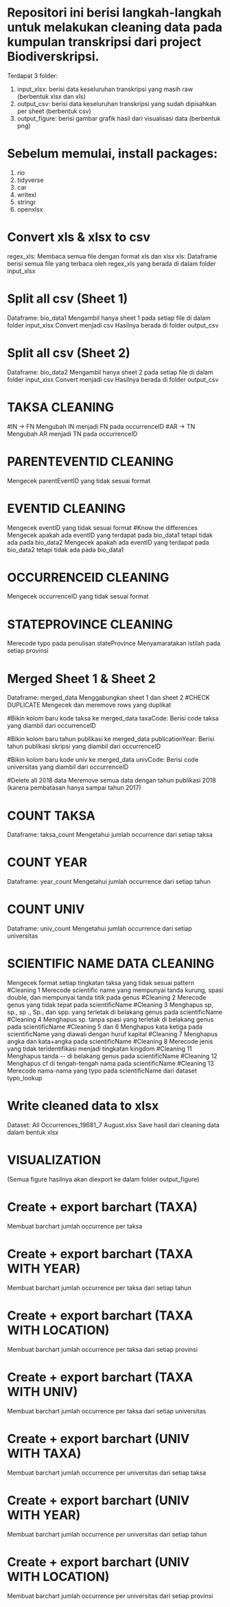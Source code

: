 # Repositori ini berisi langkah-langkah untuk melakukan cleaning data pada kumpulan transkripsi dari project Biodiverskripsi.

Terdapat 3 folder:
1. input_xlsx: berisi data keseluruhan transkripsi yang masih raw (berbentuk xlsx dan xls)
2. output_csv: berisi data keseluruhan transkripsi yang sudah dipisahkan per sheet (berbentuk csv)
3. output_figure: berisi gambar grafik hasil dari visualisasi data (berbentuk png)

# Sebelum memulai, install packages:
1. rio
2. tidyverse
3. car
4. writexl
5. stringr
6. openxlsx

# Convert xls & xlsx to csv
regex_xls: Membaca semua file dengan format xls dan xlsx
xls: Dataframe berisi semua file yang terbaca oleh regex_xls yang berada di dalam folder input_xlsx

# Split all csv (Sheet 1)
Dataframe: bio_data1
Mengambil hanya sheet 1 pada setiap file di dalam folder input_xlsx
Convert menjadi csv
Hasilnya berada di folder output_csv

# Split all csv (Sheet 2)
Dataframe: bio_data2
Mengambil hanya sheet 2 pada setiap file di dalam folder input_xlsx
Convert menjadi csv
Hasilnya berada di folder output_csv

# TAKSA CLEANING
#IN -> FN
Mengubah IN menjadi FN pada occurrenceID
#AR -> TN
Mengubah AR menjadi TN pada occurrenceID

# PARENTEVENTID CLEANING
Mengecek parentEventID yang tidak sesuai format

# EVENTID CLEANING
Mengecek eventID yang tidak sesuai format
#Know the differences
Mengecek apakah ada eventID yang terdapat pada bio_data1 tetapi tidak ada pada bio_data2
Mengecek apakah ada eventID yang terdapat pada bio_data2 tetapi tidak ada pada bio_data1

# OCCURRENCEID CLEANING
Mengecek occurrenceID yang tidak sesuai format

# STATEPROVINCE CLEANING
Merecode typo pada penulisan stateProvince
Menyamaratakan istilah pada setiap provinsi

# Merged Sheet 1 & Sheet 2
Dataframe: merged_data
Menggabungkan sheet 1 dan sheet 2
#CHECK DUPLICATE
Mengecek dan meremove rows yang duplikat

#Bikin kolom baru kode taksa ke merged_data
taxaCode: Berisi code taksa yang diambil dari occurrenceID

#Bikin kolom baru tahun publikasi ke merged_data
publicationYear: Berisi tahun publikasi skripsi yang diambil dari occurrenceID

#Bikin kolom baru kode univ ke merged_data
univCode: Berisi code universitas yang diambil dari occurrenceID

#Delete all 2018 data
Meremove semua data dengan tahun publikasi 2018 (karena pembatasan hanya sampai tahun 2017)

# COUNT TAKSA
Dataframe: taksa_count
Mengetahui jumlah occurrence dari setiap taksa

# COUNT YEAR
Dataframe: year_count
Mengetahui jumlah occurrence dari setiap tahun

# COUNT UNIV
Dataframe: univ_count
Mengetahui jumlah occurrence dari setiap universitas

# SCIENTIFIC NAME DATA CLEANING
Mengecek format setiap tingkatan taksa yang tidak sesuai pattern
#Cleaning 1
Merecode scientific name yang mempunyai tanda kurung, spasi double, dan mempunyai tanda titik pada genus
#Cleaning 2
Merecode genus yang tidak tepat pada scientificName
#Cleaning 3
Menghapus sp, sp., sp ., Sp., dan spp. yang terletak di belakang genus pada scientificName
#Cleaning 4
Menghapus sp. tanpa spasi yang terletak di belakang genus pada scientificName
#Cleaning 5 dan 6
Menghapus kata ketiga pada scientificName yang diawali dengan huruf kapital
#Cleaning 7
Menghapus angka dan kata+angka pada scientificName
#Cleaning 8
Merecode jenis yang tidak teridentifikasi menjadi tingkatan kingdom
#Cleaning 11
Menghapus tanda -- di belakang genus pada scientificName
#Cleaning 12
Menghapus cf di tengah-tengah nama pada scientificName
#Cleaning 13
Merecode nama-nama yang typo pada scientificName dari dataset typo_lookup

# Write cleaned data to xlsx
Dataset: All Occurrences_19681_7 August.xlsx
Save hasil dari cleaning data dalam bentuk xlsx

# VISUALIZATION
(Semua figure hasilnya akan diexport ke dalam folder output_figure)

# Create + export barchart (TAXA)
Membuat barchart jumlah occurrence per taksa
# Create + export barchart (TAXA WITH YEAR)
Membuat barchart jumlah occurrence per taksa dari setiap tahun
# Create + export barchart (TAXA WITH LOCATION)
Membuat barchart jumlah occurrence per taksa dari setiap provinsi
# Create + export barchart (TAXA WITH UNIV)
Membuat barchart jumlah occurrence per taksa dari setiap universitas

# Create + export barchart (UNIV WITH TAXA)
Membuat barchart jumlah occurrence per universitas dari setiap taksa
# Create + export barchart (UNIV WITH YEAR)
Membuat barchart jumlah occurrence per universitas dari setiap tahun
# Create + export barchart (UNIV WITH LOCATION)
Membuat barchart jumlah occurrence per universitas dari setiap provinsi
